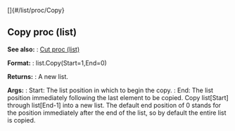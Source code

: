 []{#/list/proc/Copy}
  ## Copy proc (list)
  **See also:**
  :   [Cut proc (list)](ref/list/proc/Cut)
  <!-- -->
  **Format:**
  :   list.Copy(Start=1,End=0)
  <!-- -->
  **Returns:**
  :   A new list.
  <!-- -->
  **Args:**
  :   Start: The list position in which to begin the copy.
  :   End: The list position immediately following the last element to be
      copied.
  Copy list\[Start\] through list\[End-1\] into a new list. The default
  end position of 0 stands for the position immediately after the end of
  the list, so by default the entire list is copied.